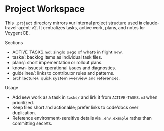 # Project Workspace

This `.project` directory mirrors our internal project structure used in claude-travel-agent-v2. It centralizes tasks, active work, plans, and notes for Voygent CE.

Sections
- ACTIVE-TASKS.md: single page of what’s in flight now.
- tasks/: backlog items as individual task files.
- plans/: short implementation or rollout plans.
- known-issues/: operational issues and diagnostics.
- guidelines/: links to contributor rules and patterns.
- architecture/: quick system overview and references.

Usage
- Add new work as a task in `tasks/` and link it from `ACTIVE-TASKS.md` when prioritized.
- Keep files short and actionable; prefer links to code/docs over duplication.
- Reference environment-sensitive details via `.env.example` rather than committing secrets.
